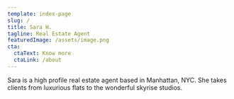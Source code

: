 ```yaml
---
template: index-page
slug: /
title: Sara H.
tagline: Real Estate Agent
featuredImage: /assets/image.png
cta:
  ctaText: Know more
  ctaLink: /about
---
```


Sara is a high profile real estate agent based in Manhattan, NYC. She takes clients from luxurious flats to the wonderful skyrise studios.
